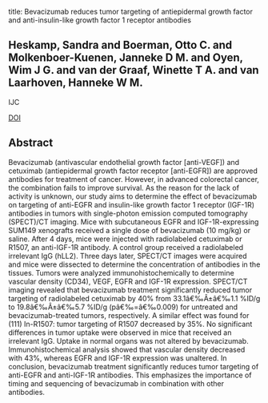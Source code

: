 title: Bevacizumab reduces tumor targeting of antiepidermal growth factor and anti-insulin-like growth factor 1 receptor antibodies

## Heskamp, Sandra and Boerman, Otto C. and Molkenboer-Kuenen, Janneke D M. and Oyen, Wim J G. and van der Graaf, Winette T A. and van Laarhoven, Hanneke W M.
IJC

<a href="https://doi.org/10.1002/ijc.28046">DOI</a>

## Abstract
Bevacizumab (antivascular endothelial growth factor [anti-VEGF]) and cetuximab (antiepidermal growth factor receptor [anti-EGFR]) are approved antibodies for treatment of cancer. However, in advanced colorectal cancer, the combination fails to improve survival. As the reason for the lack of activity is unknown, our study aims to determine the effect of bevacizumab on targeting of anti-EGFR and insulin-like growth factor 1 receptor (IGF-1R) antibodies in tumors with single-photon emission computed tomography (SPECT)/CT imaging. Mice with subcutaneous EGFR and IGF-1R-expressing SUM149 xenografts received a single dose of bevacizumab (10 mg/kg) or saline. After 4 days, mice were injected with radiolabeled cetuximab or R1507, an anti-IGF-1R antibody. A control group received a radiolabeled irrelevant IgG (hLL2). Three days later, SPECT/CT images were acquired and mice were dissected to determine the concentration of antibodies in the tissues. Tumors were analyzed immunohistochemically to determine vascular density (CD34), VEGF, EGFR and IGF-1R expression. SPECT/CT imaging revealed that bevacizumab treatment significantly reduced tumor targeting of radiolabeled cetuximab by 40% from 33.1â€‰Â±â€‰1.1 %ID/g to 19.8â€‰Â±â€‰5.7 %ID/g (pâ€‰=â€‰0.009) for untreated and bevacizumab-treated tumors, respectively. A similar effect was found for (111) In-R1507: tumor targeting of R1507 decreased by 35%. No significant differences in tumor uptake were observed in mice that received an irrelevant IgG. Uptake in normal organs was not altered by bevacizumab. Immunohistochemical analysis showed that vascular density decreased with 43%, whereas EGFR and IGF-1R expression was unaltered. In conclusion, bevacizumab treatment significantly reduces tumor targeting of anti-EGFR and anti-IGF-1R antibodies. This emphasizes the importance of timing and sequencing of bevacizumab in combination with other antibodies.

